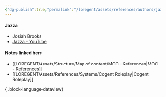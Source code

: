 ```yaml
---
{"dg-publish":true,"permalink":"/loregent/assets/references/authors/jazza/","noteIcon":""}
---
```


#### Jazza

- Josiah Brooks
- [Jazza - YouTube](https://www.youtube.com/channel/UCHu2KNu6TtJ0p4hpSW7Yv7Q)

#### Notes linked here
- [[LOREGENT/Assets/Structure/Map of content/MOC - References\|MOC - References]]
- [[LOREGENT/Assets/References/Systems/Cogent Roleplay\|Cogent Roleplay]]

{ .block-language-dataview}
